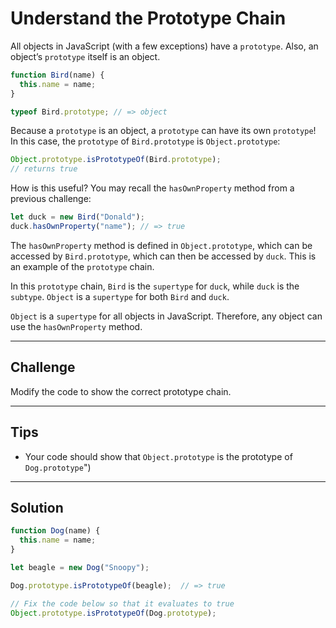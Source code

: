 # Understand the Prototype Chain

All objects in JavaScript (with a few exceptions) have a `prototype`. Also, an object’s `prototype` itself is an object.

```js
function Bird(name) {
  this.name = name;
}

typeof Bird.prototype; // => object
```

Because a `prototype` is an object, a `prototype` can have its own `prototype`! In this case, the `prototype` of `Bird.prototype` is `Object.prototype`:

```js
Object.prototype.isPrototypeOf(Bird.prototype);
// returns true
```

How is this useful? You may recall the `hasOwnProperty` method from a previous challenge:

```js
let duck = new Bird("Donald");
duck.hasOwnProperty("name"); // => true
```

The `hasOwnProperty` method is defined in `Object.prototype`, which can be accessed by `Bird.prototype`, which can then be accessed by `duck`. This is an example of the `prototype` chain.

In this `prototype` chain, `Bird` is the `supertype` for `duck`, while `duck` is the `subtype`. `Object` is a `supertype` for both `Bird` and `duck`.

`Object` is a `supertype` for all objects in JavaScript. Therefore, any object can use the `hasOwnProperty` method.

---

## Challenge

Modify the code to show the correct prototype chain.

---

## Tips

- Your code should show that `Object.prototype` is the prototype of `Dog.prototype`")

---

## Solution

```js
function Dog(name) {
  this.name = name;
}

let beagle = new Dog("Snoopy");

Dog.prototype.isPrototypeOf(beagle);  // => true

// Fix the code below so that it evaluates to true
Object.prototype.isPrototypeOf(Dog.prototype);
```